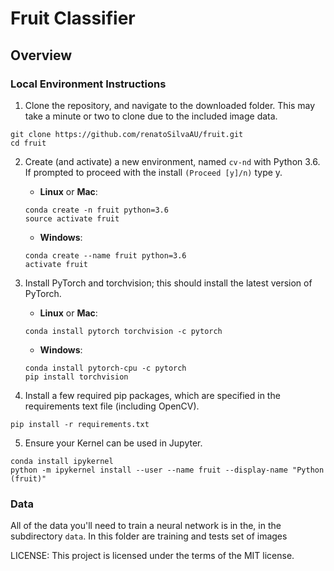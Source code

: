[//]: # (Image References)

# Fruit Classifier

## Overview



### Local Environment Instructions

1. Clone the repository, and navigate to the downloaded folder. This may take a minute or two to clone due to the included image data.
```
git clone https://github.com/renatoSilvaAU/fruit.git
cd fruit
```

2. Create (and activate) a new environment, named `cv-nd` with Python 3.6. If prompted to proceed with the install `(Proceed [y]/n)` type y.

	- __Linux__ or __Mac__: 
	```
	conda create -n fruit python=3.6
	source activate fruit
	```
	- __Windows__: 
	```
	conda create --name fruit python=3.6
	activate fruit
	```

3. Install PyTorch and torchvision; this should install the latest version of PyTorch.
	
	- __Linux__ or __Mac__: 
	```
	conda install pytorch torchvision -c pytorch 
	```
	- __Windows__: 
	```
	conda install pytorch-cpu -c pytorch
	pip install torchvision
	```

4. Install a few required pip packages, which are specified in the requirements text file (including OpenCV).
```
pip install -r requirements.txt
```

5. Ensure your Kernel can be used in Jupyter.
```
conda install ipykernel
python -m ipykernel install --user --name fruit --display-name "Python (fruit)"
```



### Data

All of the data you'll need to train a neural network is in the, in the subdirectory `data`. In this folder are training and tests set of images


LICENSE: This project is licensed under the terms of the MIT license.
